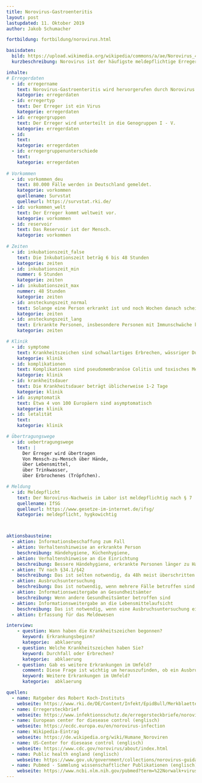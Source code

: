 ```yaml
---
title: Norovirus-Gastroenteritis
layout: post
lastupdated: 11. Oktober 2019
author: Jakob Schumacher

fortbildung: fortbildung/norovirus.html

basisdaten:
  bild: https://upload.wikimedia.org/wikipedia/commons/a/ae/Norovirus_4.jpg
  kurzbeschreibung: Norovirus ist der häufigste meldepflichtige Erreger. Dementsprechend ist die Ermittlung durch die Gesundheitsämter sehr häufig.

inhalte:  
# Erregerdaten
  - id: erregername
    text: Norovirus-Gastroenteritis wird hervorgerufen durch Norovirus
    kategorie: erregerdaten
  - id: erregertyp
    text: Der Erreger ist ein Virus
    kategorie: erregerdaten
  - id: erregergruppen
    text: Der Erreger wird unterteilt in die Genogruppen I - V. 
    kategorie: erregerdaten
  - id: 
    text: 
    kategorie: erregerdaten
  - id: erregergruppenunterschiede
    text: 
    kategorie: erregerdaten
    
# Vorkommen
  - id: vorkommen_deu
    text: 80.000 Fälle werden in Deutschland gemeldet.
    kategorie: vorkommen
    quellename: Survstat
    quelleurl: https://survstat.rki.de/
  - id: vorkommen_welt
    text: Der Erreger kommt weltweit vor.
    kategorie: vorkommen
  - id: reservoir
    text: Das Reservoir ist der Mensch. 
    kategorie: vorkommen
    
# Zeiten
  - id: inkubationszeit_false
    text: Die Inkubationszeit beträg 6 bis 48 Stunden
    kategorie: zeiten
  - id: inkubationszeit_min
    nummer: 6 Stunden
    kategorie: zeiten
  - id: inkubationszeit_max
    nummer: 48 Stunden
    kategorie: zeiten
  - id: ansteckungszeit_normal
    text: Solange eine Person erkrankt ist und noch Wochen danach scheidet sie den Erreger aus (aus pragmatischen Gründen wird empfohlen die Isolierungsmaßnahmen 48h nach Ende der Symptome aufzuheben)
    kategorie: zeiten
  - id: ansteckungszeit_lang 
    text: Erkrankte Personen, insbesondere Personen mit Immunschwäche können den Erreger noch lange Zeit ausscheiden
    kategorie: zeiten

# Klinik
  - id: symptome
    text: Krankheitszeichen sind schwallartiges Erbrechen, wässriger Durchfall, ein akutem Beginn und einem starken Krankheitsgefühl
    kategorie: klinik
  - id: komplikationen
    text: Komplikationen sind pseudomembranöse Colitis und toxisches Megacolon
    kategorie: klinik
  - id: krankheitsdauer
    text: Die Krankheitsdauer beträgt üblicherweise 1-2 Tage
    kategorie: klinik
  - id: asymptomatik
    text: Etwa 4 von 100 Europäern sind asymptomatisch
    kategorie: klinik
  - id: letalität
    text: 
    kategorie: klinik

# Übertragungswege
  - id: uebertragungswege
    text: | 
      Der Erreger wird übertragen 
      Von Mensch-zu-Mensch über Hände,
      über Lebensmittel, 
      über Trinkwasser,
      über Erbrochenes (Tröpfchen).

# Meldung
  - id: Meldepflicht
    text: Der Norovirus-Nachweis im Labor ist meldepflichtig nach § 7
    quellename: IfSG
    quelleurl: https://www.gesetze-im-internet.de/ifsg/
    kategorie: meldepflicht, hygkowichtig   



aktionsbausteine:
  - aktion: Informationsbeschaffung zum Fall 
  - aktion: Verhaltenshinweise an erkrankte Person
    beschreibung: Händehygiene, Küchenhygiene, 
  - aktion: Verhaltenshinweise an die Einrichtung
    beschreibung: Bessere Händehygiene, erkrankte Personen länger zu Hause lassen, Küchenhygiene, Speisen durchgaren, ggf. Isolierung (Heim, Krankenhaus o.ä.), eigene Toilette für erkrankte Personen, Desinfektion (z.B. tägliche Wischdesinfektion), Umstellung auf viruzides oder viruzid-plus Mittel, Atemschutz bei Erbrochenem oder Stuhl, Wäsche mindestens 60° plus Desinfektionswaschmittel waschen (nach Desinfektionsmittelliste RKI), Minimierung Personalbewegung.
  - aktion: TV nach §34.1/§42 
    beschreibung: Das ist selten notwendig, da 48h meist überschritten.
  - aktion: Ausbruchsuntersuchung
    beschreibung: Das ist notwendig, wenn mehrere Fälle betroffen sind und dadurch möglicherweise weitere Fälle verhindert werden können
  - aktion: Informationsweitergabe an Gesundheitsämter
    beschreibung: Wenn andere Gesundheitsämter betroffen sind
  - aktion: Informationsweitergabe an die Lebensmittelaufsicht 
    beschreibung: Das ist notwendig, wenn eine Ausbruchsuntersuchung ein Lebensmittel als Quelle ergibt
  - aktion: Erfassung für das Meldewesen

interview:     
    - question: Wann haben die Krankheitszeichen begonnen?
      keyword: Erkrankungsbeginn?
      kategorie:  abklaerung
    - question: Welche Krankheitszeichen haben Sie?
      keyword: Durchfall oder Erbrechen?
      kategorie:  abklaerung
    - question: Gab es weitere Erkrankungen im Umfeld?
      comment: Diese Frage ist wichtig um herauszufinden, ob ein Ausbruch vorliegt. Beispielsweise könnte eine Person berichten, sie sei bei einem Schulausflug gewesen und die Hälfte der Schülerinnen und Schüler sei erkrankt. Das würde eine Ausbruchsuntersuchung rechtfertigen.
      keyword: Weitere Erkrankungen im Umfeld?
      kategorie:  abklaerung

quellen:
  - name: Ratgeber des Robert Koch-Instituts
    webseite: https://www.rki.de/DE/Content/Infekt/EpidBull/Merkblaetter/ - Ratgeber_Norovirus.html
  - name: Erregersteckbrief
    webseite: https://www.infektionsschutz.de/erregersteckbriefe/noroviren/
  - name: European center for diesease control (englisch)
    webseite: https://ecdc.europa.eu/en/norovirus-infection
  - name: Wikipedia-Eintrag
    webseite: https://de.wikipedia.org/wiki/Humane_Noroviren
  - name: US-Center for diesease control (englisch)
    webseite: https://www.cdc.gov/norovirus/about/index.html
  - name: Public health england (englisch)
    webseite: https://www.gov.uk/government/collections/norovirus-guidance-data-and- - analysis
  - name: Pubmed - Sammlung wissenschaftlicher Publikationen (englisch)
    webseite: https://www.ncbi.nlm.nih.gov/pubmed?term=%22Norwalk+virus%22%5BMesh%5D
---
```

